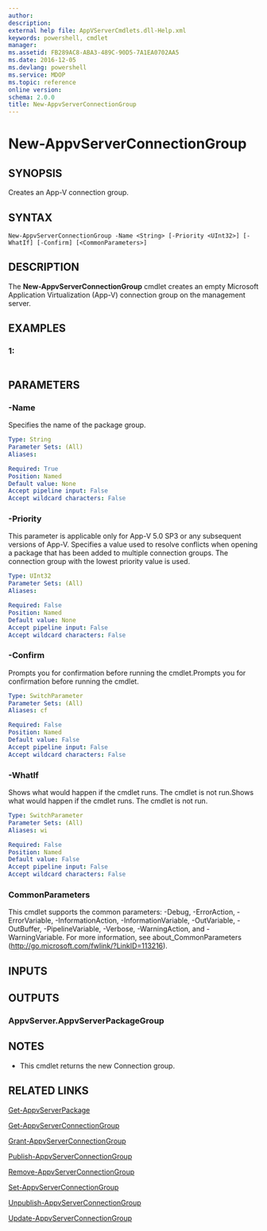 ```yaml
---
author: 
description: 
external help file: AppVServerCmdlets.dll-Help.xml
keywords: powershell, cmdlet
manager: 
ms.assetid: FB289AC8-ABA3-489C-90D5-7A1EA0702AA5
ms.date: 2016-12-05
ms.devlang: powershell
ms.service: MDOP
ms.topic: reference
online version: 
schema: 2.0.0
title: New-AppvServerConnectionGroup
---
```


# New-AppvServerConnectionGroup

## SYNOPSIS
Creates an App-V connection group.

## SYNTAX

```
New-AppvServerConnectionGroup -Name <String> [-Priority <UInt32>] [-WhatIf] [-Confirm] [<CommonParameters>]
```

## DESCRIPTION
The **New-AppvServerConnectionGroup** cmdlet creates an empty Microsoft Application Virtualization (App-V) connection group on the management server.

## EXAMPLES

### 1:
```

```

## PARAMETERS

### -Name
Specifies the name of the package group.

```yaml
Type: String
Parameter Sets: (All)
Aliases: 

Required: True
Position: Named
Default value: None
Accept pipeline input: False
Accept wildcard characters: False
```

### -Priority
This parameter is applicable only for App-V 5.0 SP3 or any subsequent versions of App-V.
Specifies a value used to resolve conflicts when opening a package that has been added to multiple connection groups.
The connection group with the lowest priority value is used.

```yaml
Type: UInt32
Parameter Sets: (All)
Aliases: 

Required: False
Position: Named
Default value: None
Accept pipeline input: False
Accept wildcard characters: False
```

### -Confirm
Prompts you for confirmation before running the cmdlet.Prompts you for confirmation before running the cmdlet.

```yaml
Type: SwitchParameter
Parameter Sets: (All)
Aliases: cf

Required: False
Position: Named
Default value: False
Accept pipeline input: False
Accept wildcard characters: False
```

### -WhatIf
Shows what would happen if the cmdlet runs.
The cmdlet is not run.Shows what would happen if the cmdlet runs.
The cmdlet is not run.

```yaml
Type: SwitchParameter
Parameter Sets: (All)
Aliases: wi

Required: False
Position: Named
Default value: False
Accept pipeline input: False
Accept wildcard characters: False
```

### CommonParameters
This cmdlet supports the common parameters: -Debug, -ErrorAction, -ErrorVariable, -InformationAction, -InformationVariable, -OutVariable, -OutBuffer, -PipelineVariable, -Verbose, -WarningAction, and -WarningVariable. For more information, see about_CommonParameters (http://go.microsoft.com/fwlink/?LinkID=113216).

## INPUTS

## OUTPUTS

### AppvServer.AppvServerPackageGroup

## NOTES
* This cmdlet returns the new Connection group.

## RELATED LINKS

[Get-AppvServerPackage](./Get-AppvServerPackage.md)

[Get-AppvServerConnectionGroup](./Get-AppvServerConnectionGroup.md)

[Grant-AppvServerConnectionGroup](./Grant-AppvServerConnectionGroup.md)

[Publish-AppvServerConnectionGroup](./Publish-AppvServerConnectionGroup.md)

[Remove-AppvServerConnectionGroup](./Remove-AppvServerConnectionGroup.md)

[Set-AppvServerConnectionGroup](./Set-AppvServerConnectionGroup.md)

[Unpublish-AppvServerConnectionGroup](./Unpublish-AppvServerConnectionGroup.md)

[Update-AppvServerConnectionGroup](./Update-AppvServerConnectionGroup.md)


